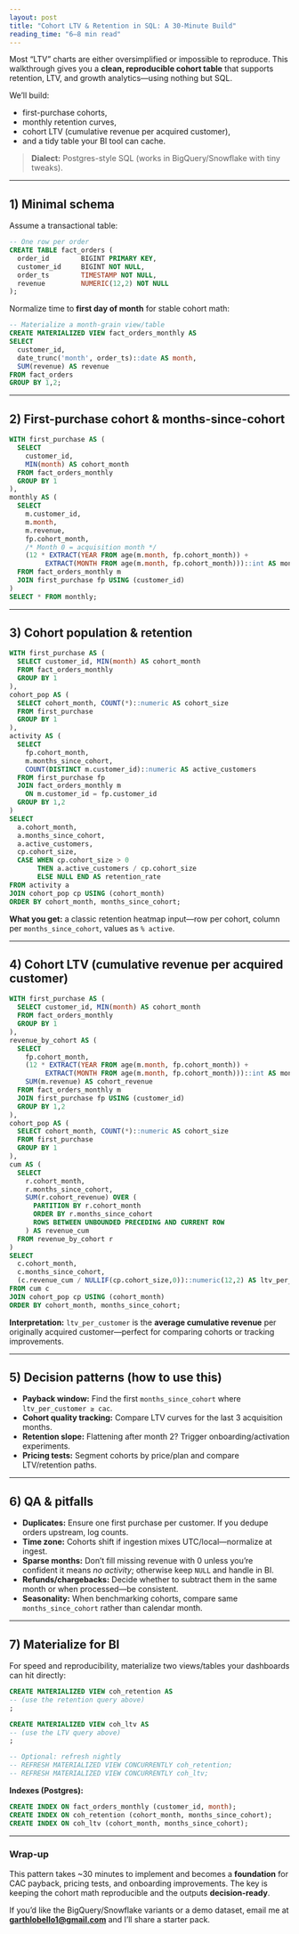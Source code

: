 ```yaml
---
layout: post
title: "Cohort LTV & Retention in SQL: A 30-Minute Build"
reading_time: "6–8 min read"
---
```



Most “LTV” charts are either oversimplified or impossible to reproduce. This walkthrough gives you a **clean, reproducible cohort table** that supports retention, LTV, and growth analytics—using nothing but SQL.

We’ll build:

* first-purchase cohorts,
* monthly retention curves,
* cohort LTV (cumulative revenue per acquired customer),
* and a tidy table your BI tool can cache.

> **Dialect:** Postgres-style SQL (works in BigQuery/Snowflake with tiny tweaks).

---

## 1) Minimal schema

Assume a transactional table:

```sql
-- One row per order
CREATE TABLE fact_orders (
  order_id        BIGINT PRIMARY KEY,
  customer_id     BIGINT NOT NULL,
  order_ts        TIMESTAMP NOT NULL,
  revenue         NUMERIC(12,2) NOT NULL
);
```

Normalize time to **first day of month** for stable cohort math:

```sql
-- Materialize a month-grain view/table
CREATE MATERIALIZED VIEW fact_orders_monthly AS
SELECT
  customer_id,
  date_trunc('month', order_ts)::date AS month,
  SUM(revenue) AS revenue
FROM fact_orders
GROUP BY 1,2;
```

---

## 2) First-purchase cohort & months-since-cohort

```sql
WITH first_purchase AS (
  SELECT
    customer_id,
    MIN(month) AS cohort_month
  FROM fact_orders_monthly
  GROUP BY 1
),
monthly AS (
  SELECT
    m.customer_id,
    m.month,
    m.revenue,
    fp.cohort_month,
    /* Month 0 = acquisition month */
    (12 * EXTRACT(YEAR FROM age(m.month, fp.cohort_month)) +
         EXTRACT(MONTH FROM age(m.month, fp.cohort_month)))::int AS months_since_cohort
  FROM fact_orders_monthly m
  JOIN first_purchase fp USING (customer_id)
)
SELECT * FROM monthly;
```

---

## 3) Cohort population & retention

```sql
WITH first_purchase AS (
  SELECT customer_id, MIN(month) AS cohort_month
  FROM fact_orders_monthly
  GROUP BY 1
),
cohort_pop AS (
  SELECT cohort_month, COUNT(*)::numeric AS cohort_size
  FROM first_purchase
  GROUP BY 1
),
activity AS (
  SELECT
    fp.cohort_month,
    m.months_since_cohort,
    COUNT(DISTINCT m.customer_id)::numeric AS active_customers
  FROM first_purchase fp
  JOIN fact_orders_monthly m
    ON m.customer_id = fp.customer_id
  GROUP BY 1,2
)
SELECT
  a.cohort_month,
  a.months_since_cohort,
  a.active_customers,
  cp.cohort_size,
  CASE WHEN cp.cohort_size > 0
       THEN a.active_customers / cp.cohort_size
       ELSE NULL END AS retention_rate
FROM activity a
JOIN cohort_pop cp USING (cohort_month)
ORDER BY cohort_month, months_since_cohort;
```

**What you get:** a classic retention heatmap input—row per cohort, column per `months_since_cohort`, values as `% active`.

---

## 4) Cohort LTV (cumulative revenue per acquired customer)

```sql
WITH first_purchase AS (
  SELECT customer_id, MIN(month) AS cohort_month
  FROM fact_orders_monthly
  GROUP BY 1
),
revenue_by_cohort AS (
  SELECT
    fp.cohort_month,
    (12 * EXTRACT(YEAR FROM age(m.month, fp.cohort_month)) +
         EXTRACT(MONTH FROM age(m.month, fp.cohort_month)))::int AS months_since_cohort,
    SUM(m.revenue) AS cohort_revenue
  FROM fact_orders_monthly m
  JOIN first_purchase fp USING (customer_id)
  GROUP BY 1,2
),
cohort_pop AS (
  SELECT cohort_month, COUNT(*)::numeric AS cohort_size
  FROM first_purchase
  GROUP BY 1
),
cum AS (
  SELECT
    r.cohort_month,
    r.months_since_cohort,
    SUM(r.cohort_revenue) OVER (
      PARTITION BY r.cohort_month
      ORDER BY r.months_since_cohort
      ROWS BETWEEN UNBOUNDED PRECEDING AND CURRENT ROW
    ) AS revenue_cum
  FROM revenue_by_cohort r
)
SELECT
  c.cohort_month,
  c.months_since_cohort,
  (c.revenue_cum / NULLIF(cp.cohort_size,0))::numeric(12,2) AS ltv_per_customer
FROM cum c
JOIN cohort_pop cp USING (cohort_month)
ORDER BY cohort_month, months_since_cohort;
```

**Interpretation:** `ltv_per_customer` is the **average cumulative revenue** per originally acquired customer—perfect for comparing cohorts or tracking improvements.

---

## 5) Decision patterns (how to use this)

* **Payback window:** Find the first `months_since_cohort` where `ltv_per_customer ≥ cac`.
* **Cohort quality tracking:** Compare LTV curves for the last 3 acquisition months.
* **Retention slope:** Flattening after month 2? Trigger onboarding/activation experiments.
* **Pricing tests:** Segment cohorts by price/plan and compare LTV/retention paths.

---

## 6) QA & pitfalls

* **Duplicates:** Ensure one first purchase per customer. If you dedupe orders upstream, log counts.
* **Time zone:** Cohorts shift if ingestion mixes UTC/local—normalize at ingest.
* **Sparse months:** Don’t fill missing revenue with 0 unless you’re confident it means *no activity*; otherwise keep `NULL` and handle in BI.
* **Refunds/chargebacks:** Decide whether to subtract them in the same month or when processed—be consistent.
* **Seasonality:** When benchmarking cohorts, compare same `months_since_cohort` rather than calendar month.

---

## 7) Materialize for BI

For speed and reproducibility, materialize two views/tables your dashboards can hit directly:

```sql
CREATE MATERIALIZED VIEW coh_retention AS
-- (use the retention query above)
;

CREATE MATERIALIZED VIEW coh_ltv AS
-- (use the LTV query above)
;

-- Optional: refresh nightly
-- REFRESH MATERIALIZED VIEW CONCURRENTLY coh_retention;
-- REFRESH MATERIALIZED VIEW CONCURRENTLY coh_ltv;
```

**Indexes (Postgres):**

```sql
CREATE INDEX ON fact_orders_monthly (customer_id, month);
CREATE INDEX ON coh_retention (cohort_month, months_since_cohort);
CREATE INDEX ON coh_ltv (cohort_month, months_since_cohort);
```

---

### Wrap-up

This pattern takes \~30 minutes to implement and becomes a **foundation** for CAC payback, pricing tests, and onboarding improvements. The key is keeping the cohort math reproducible and the outputs **decision-ready**.

If you’d like the BigQuery/Snowflake variants or a demo dataset, email me at **[garthlobello1@gmail.com](mailto:garthlobello1@gmail.com)** and I’ll share a starter pack.
